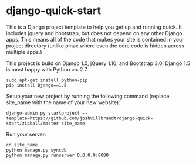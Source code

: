 django-quick-start
==================

This is a Django project template to help you get up and running quick. It includes jquery and bootstrap, but does not depend on any other Django apps. This means all of the code that makes your site is contained in your project directory (unlike pinax where even the core code is hidden across multiple apps.)


This project is build on Django 1.5, jQuery 1.10, and Bootstrap 3.0. Django 1.5 is most happy with Python >= 2.7.

    sudo apt-get install python-pip
    pip install Django==1.5

Setup your new project by running the following command (replace site_name with the name of your new website):

    django-admin.py startproject --template=https://github.com/joshvillbrandt/django-quick-start/zipball/master site_name

Run your server:

    cd site_name
    python manage.py syncdb
    python manage.py runserver 0.0.0.0:8080
